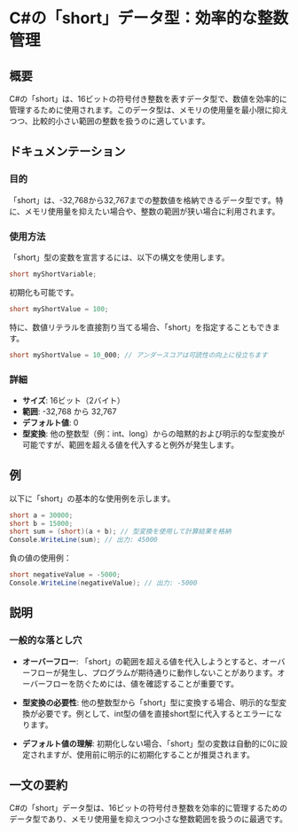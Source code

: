 <!--
Meta Description: # C#の「short」データ型：効率的な整数管理 ## 概要 C#の「short」は、16ビットの符号付き整数を表すデータ型で、数値を効率的に管理するために使用されます。このデータ型は、メモリの使用量を最小限に抑えつつ、比較的小さい範囲の整数を扱うのに適しています。 ## ドキュメンテーション #...
Meta Keywords: short, csharp, myshortvalue, sum, console
-->

# C#の「short」データ型：効率的な整数管理

## 概要
C#の「short」は、16ビットの符号付き整数を表すデータ型で、数値を効率的に管理するために使用されます。このデータ型は、メモリの使用量を最小限に抑えつつ、比較的小さい範囲の整数を扱うのに適しています。

## ドキュメンテーション
### 目的
「short」は、-32,768から32,767までの整数値を格納できるデータ型です。特に、メモリ使用量を抑えたい場合や、整数の範囲が狭い場合に利用されます。

### 使用方法
「short」型の変数を宣言するには、以下の構文を使用します。

```csharp
short myShortVariable;
```

初期化も可能です。

```csharp
short myShortValue = 100;
```

特に、数値リテラルを直接割り当てる場合、「short」を指定することもできます。

```csharp
short myShortValue = 10_000; // アンダースコアは可読性の向上に役立ちます
```

### 詳細
- **サイズ**: 16ビット（2バイト）
- **範囲**: -32,768 から 32,767
- **デフォルト値**: 0
- **型変換**: 他の整数型（例：int、long）からの暗黙的および明示的な型変換が可能ですが、範囲を超える値を代入すると例外が発生します。

## 例
以下に「short」の基本的な使用例を示します。

```csharp
short a = 30000;
short b = 15000;
short sum = (short)(a + b); // 型変換を使用して計算結果を格納
Console.WriteLine(sum); // 出力: 45000
```

負の値の使用例：

```csharp
short negativeValue = -5000;
Console.WriteLine(negativeValue); // 出力: -5000
```

## 説明
### 一般的な落とし穴
- **オーバーフロー**: 「short」の範囲を超える値を代入しようとすると、オーバーフローが発生し、プログラムが期待通りに動作しないことがあります。オーバーフローを防ぐためには、値を確認することが重要です。
  
- **型変換の必要性**: 他の整数型から「short」型に変換する場合、明示的な型変換が必要です。例として、int型の値を直接short型に代入するとエラーになります。

- **デフォルト値の理解**: 初期化しない場合、「short」型の変数は自動的に0に設定されますが、使用前に明示的に初期化することが推奨されます。

## 一文の要約
C#の「short」データ型は、16ビットの符号付き整数を効率的に管理するためのデータ型であり、メモリ使用量を抑えつつ小さな整数範囲を扱うのに最適です。